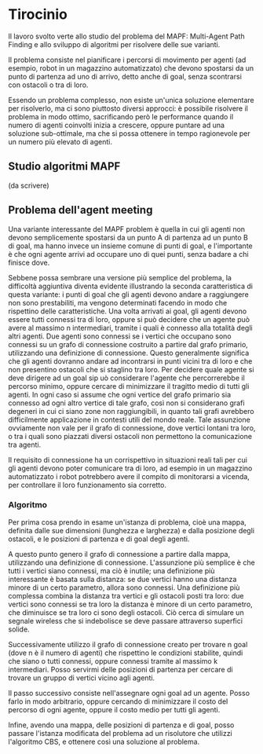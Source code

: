 # Tirocinio

Il lavoro svolto verte allo studio del problema del MAPF: Multi-Agent Path Finding e allo sviluppo di algoritmi per risolvere delle sue varianti.

Il problema consiste nel pianificare i percorsi di movimento per agenti (ad esempio, robot in un magazzino automatizzato) che devono spostarsi da un punto di partenza ad uno di arrivo, detto anche di goal, senza scontrarsi con ostacoli o tra di loro.

Essendo un problema complesso, non esiste un'unica soluzione elementare per risolverlo, ma ci sono piuttosto diversi approcci: è possibile risolvere il problema in modo ottimo, sacrificando però le performance quando il numero di agenti coinvolti inizia a crescere, oppure puntare ad una soluzione sub-ottimale, ma che si possa ottenere in tempo ragionevole per un numero più elevato di agenti.

## Studio algoritmi MAPF

(da scrivere)

## Problema dell'agent meeting

Una variante interessante del MAPF problem è quella in cui gli agenti non devono semplicemente spostarsi da un punto A di partenza ad un punto B di goal, ma hanno invece un insieme comune di punti di goal, e l'importante è che ogni agente arrivi ad occupare uno di quei punti, senza badare a chi finisce dove.

Sebbene possa sembrare una versione più semplice del problema, la difficoltà aggiuntiva diventa evidente illustrando la seconda caratteristica di questa variante: i punti di goal che gli agenti devono andare a raggiungere non sono prestabiliti, ma vengono determinati facendo in modo che rispettino delle caratteristiche.
Una volta arrivati ai goal, gli agenti devono essere tutti connessi tra di loro, oppure si può decidere che un agente può avere al massimo n intermediari, tramite i quali è connesso alla totalità degli altri agenti.
Due agenti sono connessi se i vertici che occupano sono connessi su un grafo di connessione costruito a partire dal grafo primario, utilizzando una definizione di connessione.
Questo generalmente significa che gli agenti dovranno andare ad incontrarsi in punti vicini tra di loro e che non presentino ostacoli che si staglino tra loro.
Per decidere quale agente si deve dirigere ad un goal sip uò considerare l'agente che percorrerebbe il percorso minimo, oppure cercare di minimizzare il tragitto medio di tutti gli agenti.
In ogni caso si assume che ogni vertice del grafo primario sia connesso ad ogni altro vertice di tale grafo, così non si considerano grafi degeneri in cui ci siano zone non raggiungibili, in quanto tali grafi avrebbero difficilmente applicazione in contesti utili del mondo reale.
Tale assunzione ovviamente non vale per il grafo di connessione, dove vertici lontani tra loro, o tra i quali sono piazzati diversi ostacoli non permettono la comunicazione tra agenti.

Il requisito di connessione ha un corrispettivo in situazioni reali tali per cui gli agenti devono poter comunicare tra di loro, ad esempio in un magazzino automatizzato i robot potrebbero avere il compito di monitorarsi a vicenda, per controllare il loro funzionamento sia corretto.

### Algoritmo

Per prima cosa prendo in esame un'istanza di problema, cioè una mappa, definita dalle sue dimensioni (lunghezza e larghezza) e dalla posizione degli ostacoli, e le posizioni di partenza e di goal degli agenti.

A questo punto genero il grafo di connessione a partire dalla mappa, utilizzando una definizione di connessione.
L'assunzione più semplice è che tutti i vertici siano connessi, ma ciò è inutile; una definizione più interessante è basata sulla distanza: se due vertici hanno una distanza minore di un certo parametro, allora sono connessi.
Una definizione più complessa combina la distanza tra vertici e gli ostacoli posti tra loro: due vertici sono connessi se tra loro la distanza è minore di un certo parametro, che diminuisce se tra loro ci sono degli ostacoli.
Ciò cerca di simulare un segnale wireless che si indebolisce se deve passare attraverso superfici solide.

Successivamente utilizzo il grafo di connessione creato per trovare n goal (dove n è il numero di agenti) che rispettino le condizioni stabilite, quindi che siano o tutti connessi, oppure connessi tramite al massimo k intermediari.
Posso servirmi delle posizioni di partenza per cercare di trovare un gruppo di vertici vicino agli agenti.

Il passo successivo consiste nell'assegnare ogni goal ad un agente.
Posso farlo in modo arbitrario, oppure cercando di minimizzare il costo del percorso di ogni agente, oppure il costo medio per tutti gli agenti.

Infine, avendo una mappa, delle posizioni di partenza e di goal, posso passare l'istanza modificata del problema ad un risolutore che utilizzi l'algoritmo CBS, e ottenere così una soluzione al problema.
